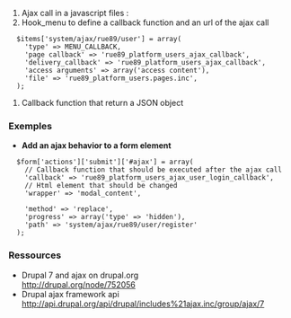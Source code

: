 1. Ajax call in a javascript files : 
1. Hook_menu to define a callback function and an url of the ajax call 
```
  $items['system/ajax/rue89/user'] = array(
    'type' => MENU_CALLBACK,
    'page callback' => 'rue89_platform_users_ajax_callback',
    'delivery_callback' => 'rue89_platform_users_ajax_callback',
    'access arguments' => array('access content'),
    'file' => 'rue89_platform_users.pages.inc',
  );
```
1. Callback function that return a JSON object


### Exemples

* **Add an ajax behavior to a form element**
```
  $form['actions']['submit']['#ajax'] = array(
    // Callback function that should be executed after the ajax call
    'callback' => 'rue89_platform_users_ajax_user_login_callback',
    // Html element that should be changed
    'wrapper' => 'modal_content',
   
    'method' => 'replace',
    'progress' => array('type' => 'hidden'),
    'path' => 'system/ajax/rue89/user/register'
  );
```

### Ressources 
* Drupal 7 and ajax on drupal.org    
http://drupal.org/node/752056
* Drupal ajax framework api   
http://api.drupal.org/api/drupal/includes%21ajax.inc/group/ajax/7